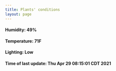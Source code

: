 ```yaml
---
title: Plants' conditions
layout: page
---
```



#### Humidity: 49%
#### Temperature: 71F
#### Lighting: Low
#### Time of last update: Thu Apr 29 08:15:01 CDT 2021
